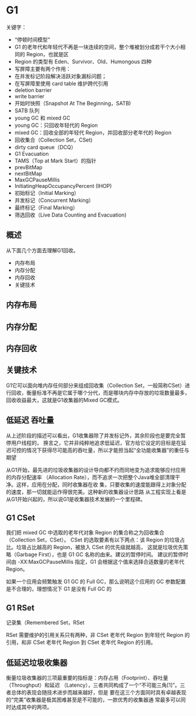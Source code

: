 # G1

关键字：
- “停顿时间模型”
- G1 的老年代和年轻代不再是一块连续的空间，整个堆被划分成若干个大小相同的 Region，也就是区
- Region 的类型有 Eden、Survivor、Old、Humongous 四种
- 写屏障主要有两个作用：
- 在并发标记阶段解决活跃对象漏标问题；
- 在写屏障里使用 card table 维护跨代引用
- deletion barrier
- write barrier
- 开始时快照（Snapshot At The Beginning，SATB)
- SATB 队列
- young GC 和 mixed GC
- young GC：只回收年轻代的 Region
- mixed GC：回收全部的年轻代 Region，并回收部分老年代的 Region
- 回收集合（Collection Set，CSet)
- dirty card queue（DCQ）
- G1 Evacuation
- TAMS（Top at Mark Start）的指针
- prevBitMap
- nextBitMap
- MaxGCPauseMillis
- InitiatingHeapOccupancyPercent (IHOP)
- 初始标记（Initial Marking）
- 并发标记（Concurrent Marking）
- 最终标记（Final Marking）
- 筛选回收（Live Data Counting and Evacuation)

## 概述

从下面几个方面去理解G1回收。

- 内存布局
- 内存分配
- 内存回收
- 关键技术

## 内存布局

## 内存分配

## 内存回收

## 关键技术


G1它可以面向堆内存任何部分来组成回收集（Collection Set，一般简称CSet）进行回收，衡量标准不再是它属于哪个分代，而是哪块内存中存放的垃圾数量最多，回收收益最大，这就是G1收集器的Mixed GC模式。

## 低延迟 吞吐量

从上述阶段的描述可以看出，G1收集器除了并发标记外，其余阶段也是要完全暂停用户线程的，
换言之，它并非纯粹地追求低延迟，官方给它设定的目标是在延迟可控的情况下获得尽可能高的吞吐量，所以才能担当起“全功能收集器”的重任与期望

从G1开始，最先进的垃圾收集器的设计导向都不约而同地变为追求能够应付应用的内存分配速率
（Allocation Rate），而不追求一次把整个Java堆全部清理干净。这样，应用在分配，同时收集器在收
集，只要收集的速度能跟得上对象分配的速度，那一切就能运作得很完美。这种新的收集器设计思路
从工程实现上看是从G1开始兴起的，所以说G1是收集器技术发展的一个里程碑。

## G1 CSet

我们把 mixed GC 中选取的老年代对象 Region 的集合称之为回收集合（Collection Set，CSet）。
CSet 的选取要素有以下两点：该 Region 的垃圾占比。垃圾占比越高的 Region，被放入 CSet 的优先级就越高，
这就是垃圾优先策略（Garbage First），也是 G1 GC 名称的由来。建议的暂停时间。
建议的暂停时间由 -XX:MaxGCPauseMillis 指定，G1 会根据这个值来选择合适数量的老年代 Region。


如果一个应用会频繁触发 G1 GC 的 Full GC，那么说明这个应用的 GC 参数配置是不合理的，理想情况下 G1 是没有 Full GC 的

## G1 RSet 

记录集（Remembered Set，RSet

RSet 需要维护的引用关系只有两种，非 CSet 老年代 Region 到年轻代 Region 的引用，和非 CSet 老年代 Region 到 CSet 老年代 Region 的引用。


## 低延迟垃圾收集器

衡量垃圾收集器的三项最重要的指标是：内存占用（Footprint）、吞吐量（Throughput）和延迟
（Latency），三者共同构成了一个“不可能三角[1]”。三者总体的表现会随技术进步而越来越好，但是
要在这三个方面同时具有卓越表现的“完美”收集器是极其困难甚至是不可能的，一款优秀的收集器通
常最多可以同时达成其中的两项。